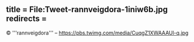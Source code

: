 title = File:Tweet-rannveigdora-1iniw6b.jpg
redirects =
---

© '''rannveigdora''' – https://pbs.twimg.com/media/CuqgZ1XWAAAUl-q.jpg